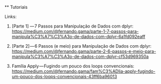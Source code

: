 ** Tutoriais 

Links:
1) [Parte 1] — 7 Passos para Manipulação de Dados com dplyr: <https://medium.com/@fernando.gama/parte-1-7-passos-para-manipula%C3%A7%C3%A3o-de-dados-com-dplyr-6a1fd092eaff>

2) [Parte 2] — 6 Passos (e meio) para Manipulação de Dados com dplyr: <https://medium.com/@fernando.gama/parte-2-6-passos-e-meio-para-manipula%C3%A7%C3%A3o-de-dados-com-dplyr-cf53d969350a>

3) Família Apply — Fugindo um pouco dos loops convencionais: <https://medium.com/@fernando.gama/fam%C3%ADlia-apply-fugindo-um-pouco-dos-loops-convencionais-43ff6ba96013>
